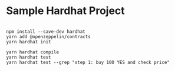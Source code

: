# Sample Hardhat Project

```shell

npm install --save-dev hardhat
yarn add @openzeppelin/contracts
yarn hardhat init

yarn hardhat compile
yarn hardhat test
yarn hardhat test --grep "step 1: buy 100 YES and check price"


```
